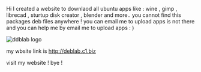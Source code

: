 Hi
I created a website to downlaod all ubuntu apps like : wine , gimp , librecad , sturtup disk creator , blender and more..
you cannot find this packages deb files anywhere !
you can email me to upload apps is not there
and you can help me by email me to upload apps : )

![ddblab logo](https://user-images.githubusercontent.com/112861047/189580912-0c12ab80-77a6-442c-bffc-f49b7f29ea59.jpg)

my wbsite link is http://deblab.c1.biz

visit my website !
bye !
